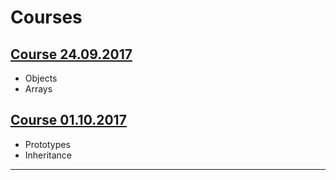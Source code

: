 # Courses

## [Course 24.09.2017](./Notes/Course_2409.md)
  * Objects
  * Arrays
  
## [Course 01.10.2017](./Notes/Course_0110.md)
  * Prototypes
  * Inheritance

------
